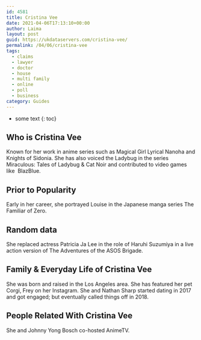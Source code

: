 ```yaml
---
id: 4581
title: Cristina Vee
date: 2021-04-06T17:13:10+00:00
author: Laima
layout: post
guid: https://ukdataservers.com/cristina-vee/
permalink: /04/06/cristina-vee
tags:
  - claims
  - lawyer
  - doctor
  - house
  - multi family
  - online
  - poll
  - business
category: Guides
---
```


* some text
{: toc}


## Who is Cristina Vee
                  
                  
                  
Known for her work in anime series such as Magical Girl Lyrical Nanoha and Knights of Sidonia. She has also voiced the Ladybug in the series Miraculous: Tales of Ladybug & Cat Noir and contributed to video games like  BlazBlue.
                  
              
            
              
            
                
                
                
## Prior to Popularity
                  
                  
                  
Early in her career, she portrayed Louise in the Japanese manga series The Familiar of Zero.
                  
              
            
              
            
                
                
                
## Random data
                  
                  
                  
She replaced actress Patricia Ja Lee in the role of Haruhi Suzumiya in a live action version of The Adventures of the ASOS Brigade. 
                  
              
            
              
            
                
                
                
## Family & Everyday Life of Cristina Vee
                  
                  
                  
She was born and raised in the Los Angeles area. She has featured her pet Corgi, Frey on her Instagram. She and Nathan Sharp started dating in 2017 and got engaged; but eventually called things off in 2018.
                  
              
            
              
            
                
                
                
## People Related With Cristina Vee
                  
                  
                  
She and Johnny Yong Bosch co-hosted AnimeTV.
                  
              
            
              
            
                
              
            
              
              
            
            
              
            
          
          
          